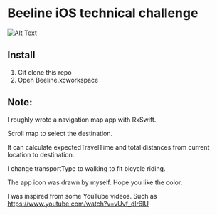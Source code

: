 # Beeline iOS technical challenge
![Alt Text](demo/video.gif)

## Install
1. Git clone this repo
2. Open Beeline.xcworkspace

## Note:
I roughly wrote a navigation map app with RxSwift.

Scroll map to select the destination.

It can calculate expectedTravelTime and total distances from current location to destination.

I change transportType to walking to fit bicycle riding.

The app icon was drawn by myself. Hope you like the color.



I was inspired from some YouTube videos.
Such as https://www.youtube.com/watch?v=vUvf_dlr6IU

